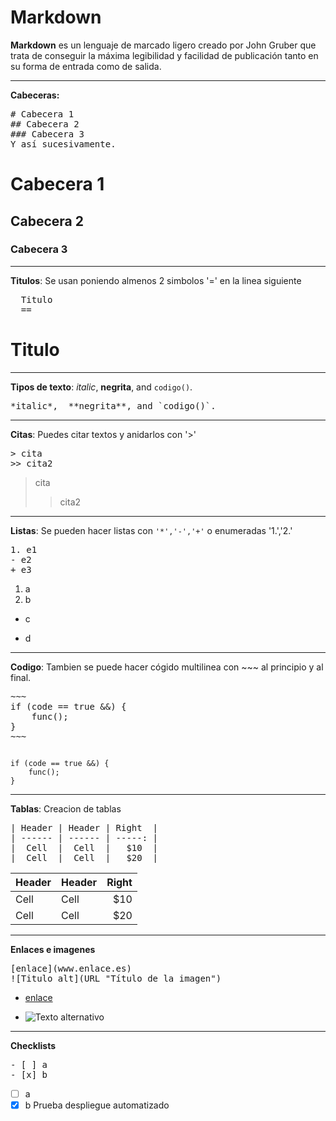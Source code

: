 Markdown
==
**Markdown** es un lenguaje de marcado ligero creado por John Gruber
que trata de conseguir la máxima legibilidad y facilidad de publicación
tanto en su forma de entrada como de salida.

---

**Cabeceras:**
<pre>
# Cabecera 1
## Cabecera 2
### Cabecera 3  
Y así sucesivamente.</pre>


# Cabecera 1
## Cabecera 2
### Cabecera 3             

---

**Titulos**: Se usan poniendo almenos 2 simbolos '=' en la linea siguiente
<pre>
  Titulo
  ==</pre>


Titulo
==
 -----

**Tipos de texto**: *italic*,  **negrita**, and `codigo()`.
<pre>
*italic*,  **negrita**, and `codigo()`.
</pre>

---

**Citas**: Puedes citar textos y anidarlos con '>'
<pre>
> cita
>> cita2 </pre>


> cita
>> cita2

---

**Listas**: Se pueden hacer listas con `'*','-','+'` o enumeradas '1.','2.'
<pre>
1. e1
- e2
+ e3</pre>


1. a
2. b


* c
+ d

---
**Codigo**: Tambien se puede hacer cógido multilinea con ~~~ al principio y al final.

<pre>
~~~
if (code == true &&) {
    func();
}
~~~ </pre>



~~~

if (code == true &&) {
    func();
}

~~~

--------------------------

**Tablas**: Creacion de tablas

<pre>
| Header | Header | Right  |
| ------ | ------ | -----: |
|  Cell  |  Cell  |   $10  |
|  Cell  |  Cell  |   $20  |</pre>


| Header | Header | Right  |
| ------ | ------ | -----: |
|  Cell  |  Cell  |   $10  |
|  Cell  |  Cell  |   $20  |


---

**Enlaces e imagenes**
<pre>
[enlace](www.enlace.es)
![Titulo alt](URL "Título de la imagen") </pre>

* [enlace](www.enlace.es)

* ![Texto alternativo](https://cdn4.iconfinder.com/data/icons/new-google-logo-2015/400/new-google-favicon-128.png)

----

**Checklists**

<pre>
- [ ] a
- [x] b
</pre>

- [ ] a
- [x] b
Prueba despliegue automatizado
